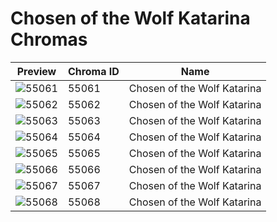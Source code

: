# Chosen of the Wolf Katarina Chromas



| Preview | Chroma ID | Name |
|---------|-----------|------|
| ![55061](https://raw.communitydragon.org/latest/plugins/rcp-be-lol-game-data/global/default/v1/champion-chroma-images/55/55061.png) | 55061 | Chosen of the Wolf Katarina |
| ![55062](https://raw.communitydragon.org/latest/plugins/rcp-be-lol-game-data/global/default/v1/champion-chroma-images/55/55062.png) | 55062 | Chosen of the Wolf Katarina |
| ![55063](https://raw.communitydragon.org/latest/plugins/rcp-be-lol-game-data/global/default/v1/champion-chroma-images/55/55063.png) | 55063 | Chosen of the Wolf Katarina |
| ![55064](https://raw.communitydragon.org/latest/plugins/rcp-be-lol-game-data/global/default/v1/champion-chroma-images/55/55064.png) | 55064 | Chosen of the Wolf Katarina |
| ![55065](https://raw.communitydragon.org/latest/plugins/rcp-be-lol-game-data/global/default/v1/champion-chroma-images/55/55065.png) | 55065 | Chosen of the Wolf Katarina |
| ![55066](https://raw.communitydragon.org/latest/plugins/rcp-be-lol-game-data/global/default/v1/champion-chroma-images/55/55066.png) | 55066 | Chosen of the Wolf Katarina |
| ![55067](https://raw.communitydragon.org/latest/plugins/rcp-be-lol-game-data/global/default/v1/champion-chroma-images/55/55067.png) | 55067 | Chosen of the Wolf Katarina |
| ![55068](https://raw.communitydragon.org/latest/plugins/rcp-be-lol-game-data/global/default/v1/champion-chroma-images/55/55068.png) | 55068 | Chosen of the Wolf Katarina |